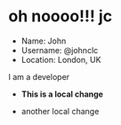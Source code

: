 # oh noooo!!! jc

- Name: John
- Username: @johnclc
- Location: London, UK

I am a developer

* **This is a local change**

* another local change